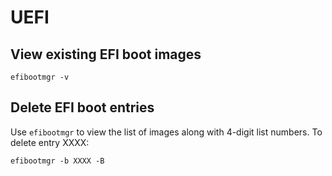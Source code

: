 # UEFI

## View existing EFI boot images

```
efibootmgr -v
```

## Delete EFI boot entries

Use `efibootmgr` to view the list of images along with 4-digit list numbers. To
delete entry XXXX:

```
efibootmgr -b XXXX -B
```
